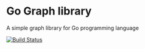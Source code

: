 # Go Graph library 

A simple graph library for Go programming language

[![Build Status](https://travis-ci.org/jmnarloch/gograph.svg?branch=master)](https://travis-ci.org/jmnarloch/gograph)